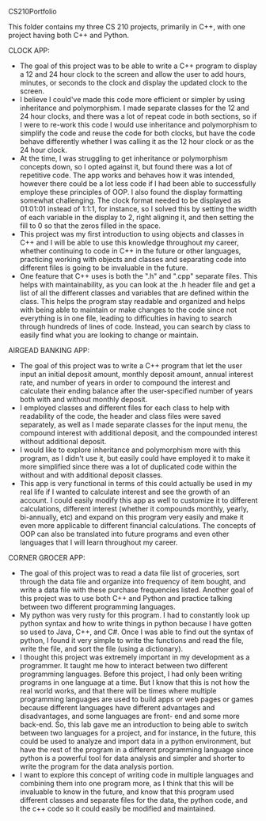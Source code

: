 CS210Portfolio

This folder contains my three CS 210 projects, primarily in C++, with one project having both C++ and Python.

CLOCK APP: 
- The goal of this project was to be able to write a C++ program to display a 12 and 24 hour clock to the screen and allow the user to add hours, minutes,
  or seconds to the clock and display the updated clock to the screen.
- I believe I could've made this code more efficient or simpler by using inheritance and polymorphism. I made separate classes for the 12 and 24 hour clocks, and there
  was a lot of repeat code in both sections, so if I were to re-work this code I would use inheritance and polymorphism to simplify the code and reuse the code for both
  clocks, but have the code behave differently whether I was calling it as the 12 hour clock or as the 24 hour clock.
- At the time, I was struggling to get inheritance or polymorphism concepts down, so I opted against it, but found there was a lot of repetitive code. The app works
  and behaves how it was intended, however there could be a lot less code if I had been able to successfully employe these principles of OOP. I also found the display
  formatting somewhat challenging. The clock format needed to be displayed as 01:01:01 instead of 1:1:1, for instance, so I solved this by setting the width of each
  variable in the display to 2, right aligning it, and then setting the fill to 0 so that the zeros filled in the space.
- This project was my first introduction to using objects and classes in C++ and I will be able to use this knowledge throughout my career, whether continuing to code
  in C++ in the future or other languages, practicing working with objects and classes and separating code into different files is going to be invaluable in the future.
- One feature that C++ uses is both the ".h" and ".cpp" separate files. This helps with maintainability, as you can look at the .h header file and get a list of all the
  different classes and variables that are defined within the class. This helps the program stay readable and organized and helps with being able to maintain or make 
  changes to the code since not everything is in one file, leading to difficulties in having to search through hundreds of lines of code. Instead, you can search by class
  to easily find what you are looking to change or maintain.
  
AIRGEAD BANKING APP:
- The goal of this project was to write a C++ program that let the user input an initial deposit amount, monthly deposit amount, annual interest rate, and number of years
  in order to compound the interest and calculate their ending balance after the user-specified number of years both with and without monthly deposit. 
- I employed classes and different files for each class to help with readability of the code, the header and class files were saved separately, as well as I made separate
  classes for the input menu, the compound interest with additional deposit, and the compounded interest without additional deposit.
- I would like to explore inheritance and polymorphism more with this program, as I didn't use it, but easily could have employed it to make it more simplified since there
  was a lot of duplicated code within the without and with additional deposit classes. 
- This app is very functional in terms of this could actually be used in my real life if I wanted to calculate interest and see the growth of an account. I could easily modify
  this app as well to customize it to different calculations, different interest (whether it compounds monthly, yearly, bi-annually, etc) and expand on this program very
  easily and make it even more applicable to different financial calculations. The concepts of OOP can also be translated into future programs and even other languages
  that I will learn throughout my career.

CORNER GROCER APP:
- The goal of this project was to read a data file list of groceries, sort through the data file and organize into frequency of item bought, and write a data file with these
  purchase frequencies listed. Another goal of this project was to use both C++ and Python and practice talking between two different programming languages.
- My python was very rusty for this program. I had to constantly look up python syntax and how to write things in python because I have gotten so used to Java, C++, and C#.
  Once I was able to find out the syntax of python, I found it very simple to write the functions and read the file, write the file, and sort the file (using a dictionary). 
- I thought this project was extremely important in my development as a programmer. It taught me how to interact between two different programming languages. Before this 
  project, I had only been writing programs in one language at a time. But I know that this is not how the real world works, and that there will be times where multiple
  programming languages are used to build apps or web pages or games because different languages have different advantages and disadvantages, and some languages are front-
  end and some more back-end. So, this lab gave me an introduction to being able to switch between two languages for a project, and for instance, in the future, this could
  be used to analyze and import data in a python environment, but have the rest of the program in a different programming language since python is a powerful tool for data
  analysis and simpler and shorter to write the program for the data analysis portion.
- I want to explore this concept of writing code in multiple languages and combining them into one program more, as I think that this will be invaluable to know in the
  future, and know that this program used different classes and separate files for the data, the python code, and the c++ code so it could easily be modified and maintained.
  
 
